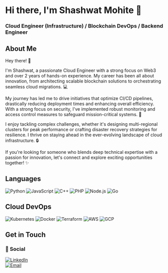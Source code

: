 # Hi there, I'm Shashwat Mohite 👋
### Cloud Engineer (Infrastructure) / Blockchain DevOps / Backend Engineer

## About Me
Hey there! 👋

I'm Shashwat, a passionate Cloud Engineer with a strong focus on Web3 and over 2 years of hands-on experience. My career has been all about innovation, from architecting scalable blockchain solutions to orchestrating seamless cloud migrations. 💻

My journey has led me to drive initiatives that optimize CI/CD pipelines, drastically reducing deployment times and enhancing overall efficiency. With a strong focus on security, I've implemented robust monitoring and access control measures to safeguard mission-critical systems. 🚀

I enjoy tackling complex challenges, whether it's designing multi-regional clusters for peak performance or crafting disaster recovery strategies for resilience. I thrive on staying ahead in the ever-evolving landscape of cloud infrastructure. 🔒

If you're looking for someone who blends deep technical expertise with a passion for innovation, let's connect and explore exciting opportunities together! ✨

## Languages
![Python](https://img.shields.io/badge/python-3670A0?style=for-the-badge&logo=python&logoColor=ffdd54)
![JavaScript](https://img.shields.io/badge/javascript-%23323330.svg?style=for-the-badge&logo=javascript&logoColor=%23F7DF1E)
![C++](https://img.shields.io/badge/C%2B%2B-%2300599C.svg?style=for-the-badge&logo=c%2B%2B&logoColor=white)
![PHP](https://img.shields.io/badge/php-%23777BB4.svg?style=for-the-badge&logo=php&logoColor=white)
![Node.js](https://img.shields.io/badge/node.js-6DA55F?style=for-the-badge&logo=node.js&logoColor=white)
![Go](https://img.shields.io/badge/Go-%2300ADD8.svg?style=for-the-badge&logo=go&logoColor=white)

## Cloud DevOps
![Kubernetes](https://img.shields.io/badge/kubernetes-%23326ce5.svg?style=for-the-badge&logo=kubernetes&logoColor=white)
![Docker](https://img.shields.io/badge/docker-%230db7ed.svg?style=for-the-badge&logo=docker&logoColor=white)
![Terraform](https://img.shields.io/badge/terraform-%235835CC.svg?style=for-the-badge&logo=terraform&logoColor=white)
![AWS](https://img.shields.io/badge/AWS-%23FF9900.svg?style=for-the-badge&logo=amazon-aws&logoColor=white)
![GCP](https://img.shields.io/badge/Google%20Cloud-%234285F4.svg?style=for-the-badge&logo=google-cloud&logoColor=white)

## Get in Touch
### 💬 Social
[![LinkedIn](https://img.shields.io/badge/linkedin-%230077B5.svg?style=for-the-badge&logo=linkedin&logoColor=white)](https://www.linkedin.com/in/shashwat-mohite/)  
[![Email](https://img.shields.io/badge/email-white.svg?style=for-the-badge&logo=gmail&logoColor=red)](mailto:shashwat.mohite2001@gmail.com)
